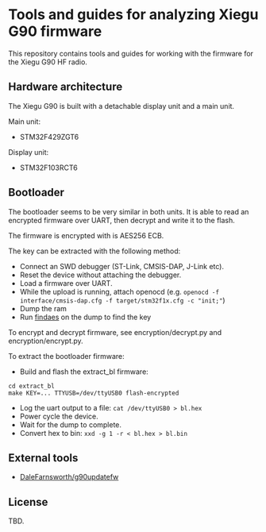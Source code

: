 # Tools and guides for analyzing Xiegu G90 firmware

This repository contains tools and guides for working with the firmware for the Xiegu G90 HF radio.

## Hardware architecture

The Xiegu G90 is built with a detachable display unit and a main unit.

Main unit:
- STM32F429ZGT6

Display unit:
- STM32F103RCT6

## Bootloader

The bootloader seems to be very similar in both units. It is able to read an encrypted firmware over UART, then decrypt and write it to the flash.

The firmware is encrypted with is AES256 ECB.

The key can be extracted with the following method:
- Connect an SWD debugger (ST-Link, CMSIS-DAP, J-Link etc).
- Reset the device without attaching the debugger.
- Load a firmware over UART.
- While the upload is running, attach openocd (e.g. `openocd -f interface/cmsis-dap.cfg -f target/stm32f1x.cfg -c "init;"`)
- Dump the ram
- Run [findaes](https://sourceforge.net/projects/findaes/) on the dump to find the key

To encrypt and decrypt firmware, see encryption/decrypt.py and encryption/encrypt.py.

To extract the bootloader firmware:
- Build and flash the extract_bl firmware:
```
cd extract_bl
make KEY=... TTYUSB=/dev/ttyUSB0 flash-encrypted
```
- Log the uart output to a file: `cat /dev/ttyUSB0 > bl.hex`
- Power cycle the device.
- Wait for the dump to complete.
- Convert hex to bin: `xxd -g 1 -r < bl.hex > bl.bin`

## External tools

- [DaleFarnsworth/g90updatefw](https://github.com/DaleFarnsworth/g90updatefw)

## License

TBD.
